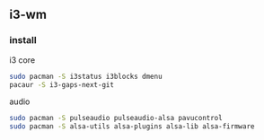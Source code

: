 ## i3-wm

### install

i3 core
``` bash
sudo pacman -S i3status i3blocks dmenu
pacaur -S i3-gaps-next-git
```

audio
``` bash
sudo pacman -S pulseaudio pulseaudio-alsa pavucontrol
sudo pacman -S alsa-utils alsa-plugins alsa-lib alsa-firmware
```
